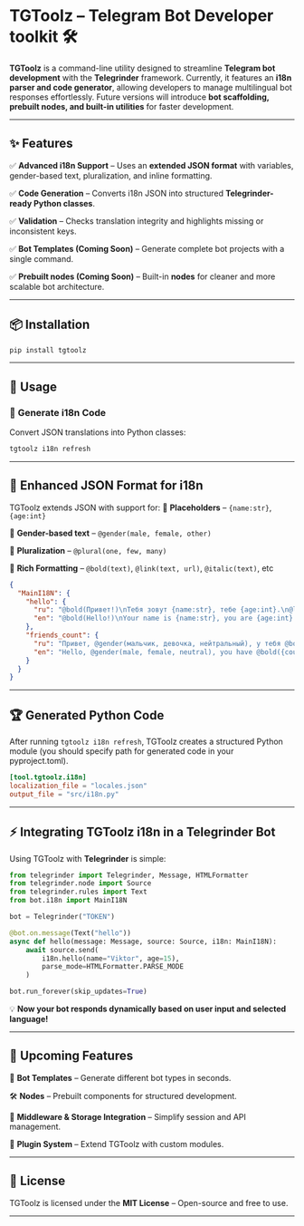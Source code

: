 # **TGToolz – Telegram Bot Developer toolkit 🛠️**

**TGToolz** is a command-line utility designed to streamline **Telegram bot development** with the **Telegrinder** framework. Currently, it features an **i18n parser and code generator**, allowing developers to manage multilingual bot responses effortlessly. Future versions will introduce **bot scaffolding, prebuilt nodes, and built-in utilities** for faster development.

---

## ✨ **Features**

✅ **Advanced i18n Support** – Uses an **extended JSON format** with variables, gender-based text, pluralization, and inline formatting.


✅ **Code Generation** – Converts i18n JSON into structured **Telegrinder-ready Python classes**.


✅ **Validation** – Checks translation integrity and highlights missing or inconsistent keys.


✅ **Bot Templates (Coming Soon)** – Generate complete bot projects with a single command.


✅ **Prebuilt nodes (Coming Soon)** – Built-in **nodes** for cleaner and more scalable bot architecture.

---

## 📦 **Installation**

```sh
pip install tgtoolz
```

---

## 🚀 **Usage**

### 🔧 **Generate i18n Code**

Convert JSON translations into Python classes:
```sh
tgtoolz i18n refresh
```
---

## 📜 **Enhanced JSON Format for i18n**

TGToolz extends JSON with support for:
🔹 **Placeholders** – `{name:str}`, `{age:int}`


🔹 **Gender-based text** – `@gender(male, female, other)`


🔹 **Pluralization** – `@plural(one, few, many)`


🔹 **Rich Formatting** – `@bold(text)`, `@link(text, url)`, `@italic(text)`, etc

```json
{
  "MainI18N": {
    "hello": {
      "ru": "@bold(Привет!)\nТебя зовут {name:str}, тебе {age:int}.\n@link(Мои ресурсы, http://telegram.com).",
      "en": "@bold(Hello!)\nYour name is {name:str}, you are {age:int}.\n@link(My resources, http://telegram.com)"
    },
    "friends_count": {
      "ru": "Привет, @gender(мальчик, девочка, нейтральный), у тебя @bold({count:int}) @plural(друг, друга, друзей).",
      "en": "Hello, @gender(male, female, neutral), you have @bold({count:int}) @plural(friend, friends)."
    }
  }
}
```

---

## 🏆 **Generated Python Code**

After running `tgtoolz i18n refresh`, TGToolz creates a structured Python module (you should specify path for generated code in your pyproject.toml).

```toml
[tool.tgtoolz.i18n]
localization_file = "locales.json"
output_file = "src/i18n.py"
```

---

## ⚡ **Integrating TGToolz i18n in a Telegrinder Bot**

Using TGToolz with **Telegrinder** is simple:

```python
from telegrinder import Telegrinder, Message, HTMLFormatter
from telegrinder.node import Source
from telegrinder.rules import Text
from bot.i18n import MainI18N

bot = Telegrinder("TOKEN")

@bot.on.message(Text("hello"))
async def hello(message: Message, source: Source, i18n: MainI18N):
    await source.send(
        i18n.hello(name="Viktor", age=15),
        parse_mode=HTMLFormatter.PARSE_MODE
    )

bot.run_forever(skip_updates=True)
```
💡 **Now your bot responds dynamically based on user input and selected language!**

---

## 🔮 **Upcoming Features**


🚀 **Bot Templates** – Generate different bot types in seconds.


🛠 **Nodes** – Prebuilt components for structured development.


💾 **Middleware & Storage Integration** – Simplify session and API management.


🔌 **Plugin System** – Extend TGToolz with custom modules.

---

## 📜 **License**

TGToolz is licensed under the **MIT License** – Open-source and free to use.

---
